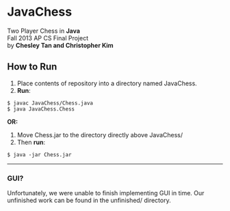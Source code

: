 JavaChess
=========

Two Player Chess in <b>Java</b><br>
Fall 2013 AP CS Final Project<br>
by <b>Chesley Tan and Christopher Kim</b><br>
<h2> How to Run </h2>
<ol>
<li>Place contents of repository into a directory named JavaChess.<br></li>
<li><b>Run</b>:<br></li>
</ol>
<pre><code>$ javac JavaChess/Chess.java
$ java JavaChess.Chess
</code></pre>
<b>OR:</b><br>
<ol>
<li>Move Chess.jar to the directory directly above JavaChess/</li>
<li>Then <b>run</b>:<br></li>
</ol>
<pre><code>$ java -jar Chess.jar
</code></pre>
<hr>
<h3> GUI? </h3>
Unfortunately, we were unable to finish implementing GUI in time.  Our unfinished work can be found in the unfinished/ directory.
